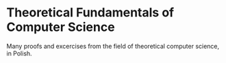 # Theoretical Fundamentals of Computer Science

Many proofs and excercises from the field of theoretical computer science, in Polish.
